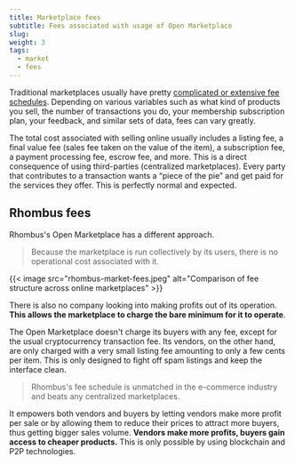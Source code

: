 ```yaml
---
title: Marketplace fees
subtitle: Fees associated with usage of Open Marketplace
slug: 
weight: 3
tags:
  - market
  - fees
---
```


Traditional marketplaces usually have pretty [complicated or extensive fee schedules](http://www.wheretosellonline.com/marketplace-comparisons/compare-fees-pricing/). Depending on various variables such as what kind of products you sell, the number of transactions you do, your membership subscription plan, your feedback, and similar sets of data, fees can vary greatly.

The total cost associated with selling online usually includes a listing fee, a final value fee (sales fee taken on the value of the item), a subscription fee, a payment processing fee, escrow fee, and more. This is a direct consequence of using third-parties (centralized marketplaces). Every party that contributes to a transaction wants a “piece of the pie” and get paid for the services they offer. This is perfectly normal and expected.

## Rhombus fees

Rhombus's Open Marketplace has a different approach.

> Because the marketplace is run collectively by its users, there is no operational cost associated with it.

{{< image src="rhombus-market-fees.jpeg" alt="Comparison of fee structure across online marketplaces" >}}

There is also no company looking into making profits out of its operation. **This allows the marketplace to charge the bare minimum for it to operate**.

The Open Marketplace doesn't charge its buyers with any fee, except for the usual cryptocurrency transaction fee. Its vendors, on the other hand, are only charged with a very small listing fee amounting to only a few cents per item. This is only designed to fight off spam listings and keep the interface clean.

> Rhombus's fee schedule is unmatched in the e-commerce industry and beats any centralized marketplaces.

It empowers both vendors and buyers by letting vendors make more profit per sale or by allowing them to reduce their prices to attract more buyers, thus getting bigger sales volume. **Vendors make more profits, buyers gain access to cheaper products.** This is only possible by using blockchain and P2P technologies.